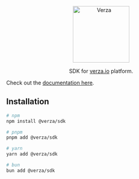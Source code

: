 <p align="center">
  <img width="150" src="https://verza.io/img/verza-public.svg" alt="Verza">

  <p align="center">SDK for <a href="https://verza.io" target="_blank">verza.io</a> platform.</p>
</p>

Check out the [documentation here](https://docs.verza.io/getting-started/verza-sdk).

## Installation

```bash
# npm
npm install @verza/sdk

# pnpm
pnpm add @verza/sdk

# yarn
yarn add @verza/sdk

# bun
bun add @verza/sdk
```
